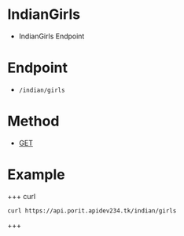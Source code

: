 # IndianGirls
- IndianGirls Endpoint

# Endpoint
- `/indian/girls` 

# Method
- [GET](https://developer.mozilla.org/en-US/docs/Web/HTTP/Methods/GET)

# Example
+++ curl
``` 
curl https://api.porit.apidev234.tk/indian/girls
``` 
+++